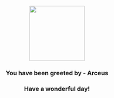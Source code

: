 <p align="center">
    <img src="https://raw.githubusercontent.com/PokeAPI/sprites/master/sprites/pokemon/493.png" width="150" height="150">
</p>
<h3 align="center">You have been greeted by - <b>Arceus</b></h3>
<h3 align="center">Have a wonderful day!</h3>
